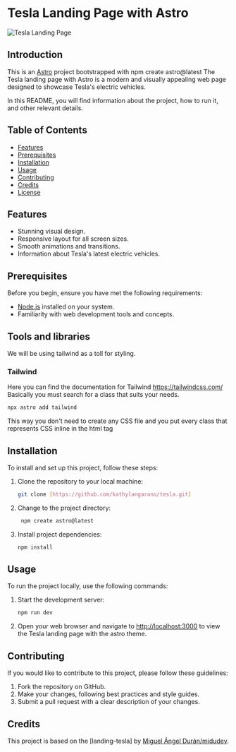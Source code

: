 # Tesla Landing Page with Astro
![Tesla Landing Page](public/home-tesla.png)

## Introduction

This is an [Astro](https://astro.build/) project bootstrapped with npm create astro@latest
The Tesla landing page with Astro is a modern and visually appealing web page designed to showcase Tesla's electric vehicles.

In this README, you will find information about the project, how to run it, and other relevant details.

## Table of Contents

- [Features](#features)
- [Prerequisites](#prerequisites)
- [Installation](#installation)
- [Usage](#usage)
- [Contributing](#contributing)
- [Credits](#credits)
- [License](#license)


## Features

- Stunning visual design.
- Responsive layout for all screen sizes.
- Smooth animations and transitions.
- Information about Tesla's latest electric vehicles.

## Prerequisites

Before you begin, ensure you have met the following requirements:

- [Node.js](https://nodejs.org/) installed on your system.
- Familiarity with web development tools and concepts.

## Tools and libraries

We will be using tailwind as a toll for styling.

### Tailwind

Here you can find the documentation for Tailwind [https://tailwindcss.com/ ](https://docs.astro.build/en/guides/integrations-guide/tailwind/)
Basically you must search for a class that suits your needs. 
```bash
npx astro add tailwind
```
This way you don't need to create any CSS file and you put every class that represents CSS inline in the html tag


## Installation

To install and set up this project, follow these steps:

1. Clone the repository to your local machine:

   ```bash
   git clone [https://github.com/kathylangarano/tesla.git]
   ```
   
2. Change to the project directory:  
   ```bash
    npm create astro@latest
    ```
3. Install project dependencies:
    ```bash
    npm install
    ```
## Usage

To run the project locally, use the following commands:

1. Start the development server:
   ```bash
   npm run dev
   ```
2. Open your web browser and navigate to [http://localhost:3000](http://localhost:3000)  to view the Tesla landing page with the astro theme.

## Contributing

If you would like to contribute to this project, please follow these guidelines:

1. Fork the repository on GitHub.
2. Make your changes, following best practices and style guides.
3. Submit a pull request with a clear description of your changes.

## Credits

This project is based on the [landing-tesla] by [Miguel Ángel Durán/midudev]([https://github.com/midudev]).









